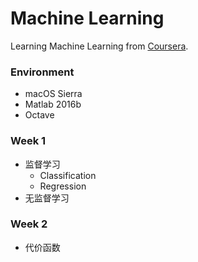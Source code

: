 # Machine Learning
Learning Machine Learning from [Coursera](https://www.coursera.org/learn/machine-learning).

### Environment

- macOS Sierra
- Matlab 2016b
- Octave  


### Week 1
- 监督学习
	- Classification
	- Regression	
- 无监督学习


### Week 2

- 代价函数